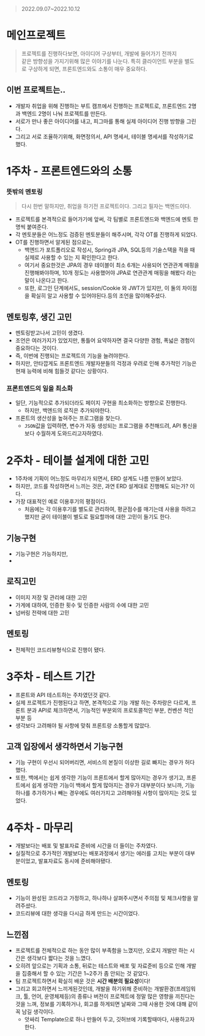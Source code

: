 
> 2022.09.07~2022.10.12
>
# 메인프로젝트
 > 프로젝트를 진행하다보면, 아이디어 구상부터, 개발에 들어가기 전까지  
 > 같은 방향성을 가지기위해 많은 이야기를 나눈다. 
 > 특히 클라이언트 부분을 별도로 구상하게 되면, 프론트엔드와도 소통이 매우 중요하다.
 
## 이번 프로젝트는..
 - 개발자 취업을 위해 진행하는 부트 캠프에서 진행하는 프로젝트로, 프론트엔드 2명과 백엔드 2명이 나눠 프로젝트를 만든다.
 - 서로가 만나 좋은 아이디어를 내고, 피그마를 통해 실제 아이디어 진행 방향을 그린다. 
 - 그리고 서로 조율하기위해, 화면정의서, API 명세서, 테이블 명세서를 작성하기로 했다.
 
# 1주차 - 프론트엔드와의 소통
### 뜻밖의 멘토링 
> 다시 한번 말하지만, 취업을 하기전 프로젝트이다. 그리고 필자는 백엔드이다.
 - 프로젝트를 본격적으로 들어가기에 앞써, 각 팀별로 프론트엔드와 백엔드에 멘토 한명씩 붙여준다.
 - 각 멘토분들은 어느정도 검증된 멘토분들이 해주시며, 각각 OT를 진행하게 되었다. 
 - OT를 진행하면서 알게된 점으로는, 
   - 백엔드가 포트폴리오로 작성시, Spring과 JPA, SQL등의 기술스택을 적을 때 실제로 사용할 수 있는 지 확인한다고 한다. 
   - 여기서 중요한것은 JPA의 경우 테이블이 최소 6개는 사용되어 연관관계 매핑을 진행해봐야하며, 10개 정도는 사용했어야 JPA로 연관관계 매핑을 해봤다 라는 말이 나온다고 한다. 
   - 또한, 로그인 단계에서도, session/Cookie 와 JWT가 있지만, 이 둘의 차이점을 확실히 알고 사용할 수 있어야된다.등의 조언을 많이해주셨다. 

## 멘토링후, 생긴 고민 
 - 멘토링받고나서 고민이 생겼다.
 - 조언은 여러가지가 있었지만, 통틀어 요약하자면 결국 다양한 경험, 폭넓은 경험이 중요하다는 것이다.
 - 즉, 이번에 진행되는 프로젝트의 기능을 늘려야한다.
 - 하지만, 안타깝게도 프론트엔드 개발자분들의 걱정과 우려로 인해 추가적인 기능은 현재 능력에 비해 힘들것 같다는 상황이다.

### 프론트엔드의 일을 최소화
 - 일단, 기능적으로 추가되더라도 페이지 구현을 최소화하는 방향으로 진행한다.
   - 하지만, 백엔드의 로직은 추가되야한다.
 - 프론트의 생산성을 높혀주는 프로그램을 찾는다. 
   - `JSON`값을 입력하면, 변수가 자동 생성되는 프로그램을 추천해드려, API 통신을 보다 수월하게 도와드리고자하였다.


# 2주차 - 테이블 설계에 대한 고민
 - 1주차에 기획이 어느정도 마무리가 되면서, ERD 설계도 나름 만들어 보았다. 
 - 하지만, 코드를 작성하면서 느끼는 것은, 과연 ERD 설계대로 진행해도 되는가? 이다. 
 - 가장 대표적인 예로 이용후기의 평점이다. 
   - 처음에는 각 이용후기를 별도로 관리하여, 평균점수를 매기는데 사용을 하려고 했지만 굳이 테이블이 별도로 필요할까에 대한 고민이 들기도 한다.

## 기능구현 
 - 기능구현은 가능하지만, 
 -

## 로직고민 
 - 이미지 저장 및 관리에 대한 고민
 - 가게에 대하여, 인증한 횟수 및 인증한 사람의 수에 대한 고민
 - 넘버링 전략에 대한 고민


## 멘토링
 - 전체적인 코드리뷰형식으로 진행이 됐다.


# 3주차 - 테스트 기간
 - 프론트와 API 테스트하는 주차였던것 같다. 
 - 실제 프로젝트가 진행된다고 하면, 본격적으로 기능 개발 하는 주차랑은 다르게, 프론트 분과 API로 체크하면서, 기능적인 부분외의 프로토콜적인 부분, 컨벤션 적인 부분 등 
 - 생각보다 고려해야 될 사항에 맞춰 프론트랑 소통할게 많았다.

## 고객 입장에서  생각하면서 기능구현 
 - 기능 구현이 우선시 되어버리면, 서비스의 본질이 이상한 길로 빠지는 경우가 허다했다. 
 - 또한, 백에서는 쉽게 생각한 기능이 프론트에서 할게 많아지는 경우가 생기고, 프론트에서 쉽게 생각한 기능이 백에서 할게 많아지는 경우가 대부분이다 보니까, 기능하나를 추가하거나 빼는 경우에도 여러가지고 고려해야될 사항이 많아지는 것도 있었다.



# 4주차 -  마무리 
 - 개발보다는 배포 및 발표자료 준비에 시간을 더 들이는 주차였다. 
 - 실질적으로 추가적인 개발보다는 배포과정에서 생기는 에러를 고치는 부분이 대부분이었고, 발표자료도 동시에 준비해야됐다.
## 멘토링 
 - 기능이 완성된 코드라고 가정하고, 하나하나 살펴주시면서 주의점 및 체크사항을 알려주셨다.
 - 코드리뷰에 대한 생각을 다시금 하게 만드는 시간이었다.



## 느낀점
 - 프로젝트를 전체적으로 하는 동안 많이 부족함을 느꼈지만, 오로지 개발만 하는 시간은 생각보다 짧다는 것을 느꼈다. 
 - 오히려 앞으로는 기획과 소통, 뒤로는 테스트와 배포 및 자료준비 등으로 인해 개발을 집중해서 할 수 있는 기간은 1~2주가 좀 안되는 것 같았다. 
 - 팀 프로젝트하면서 확실히 배운 것은 **시간 배분의 필요성**이다!
 - 그리고 회고하면서 느끼게된것인데, 개발을 하기위해 준비하는 개발환경(프레임워크, 툴, 언어, 운영체제등)의 종류나 버전이 프로젝트에 정말 많은 영향을 끼친다는 것을 느껴, 
    정보를 기록하거나, 회고를 하게되면 날짜와 그때 사용한 것에 대해 같이 꼭 남길 생각이다.
   - 앗싸리 Template으로 하나 만들어 두고, 깃허브에 기록할때마다, 사용하고자 한다.